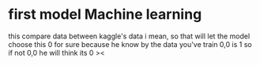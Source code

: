# first model Machine learning 
this compare data between kaggle's data i mean, so that will let the model choose this 0 for sure because he know by the data you've train 0,0 is 1 so if not 0,0 he will think its 0 ><
